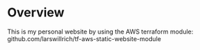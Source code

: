# Overview

This is my personal website by using the AWS terraform module: github.com/larswillrich/tf-aws-static-website-module